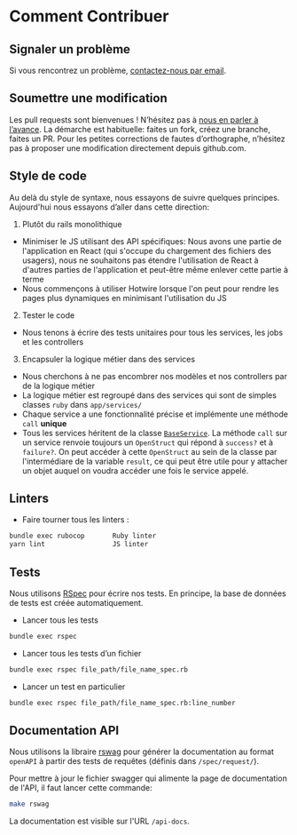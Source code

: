 # Comment Contribuer

## Signaler un problème

Si vous rencontrez un problème, [contactez-nous par email](mailto:rdv-insertion@inclusion.gouv.fr).

## Soumettre une modification

Les pull requests sont bienvenues ! N’hésitez pas à [nous en parler à l’avance](mailto:rdv-insertion@inclusion.gouv.fr). La démarche est habituelle: faites un fork, créez une branche, faites un PR. Pour les petites corrections de fautes d’orthographe, n’hésitez pas à proposer une modification directement depuis github.com.

## Style de code

Au delà du style de syntaxe, nous essayons de suivre quelques principes.
Aujourd'hui nous essayons d’aller dans cette direction:

1. Plutôt du rails monolithique

- Minimiser le JS utilisant des API spécifiques: Nous avons une partie de l'application en React (qui s'occupe du chargement des fichiers des usagers), nous ne souhaitons pas étendre l'utilisation de React à d'autres parties de l'application et peut-être même enlever cette partie à terme
- Nous commençons à utiliser Hotwire lorsque l'on peut pour rendre les pages plus dynamiques en minimisant l'utilisation du JS

2. Tester le code

- Nous tenons à écrire des tests unitaires pour tous les services, les jobs et les controllers

3. Encapsuler la logique métier dans des services

- Nous cherchons à ne pas encombrer nos modèles et nos controllers par de la logique métier
- La logique métier est regroupé dans des services qui sont de simples classes `ruby` dans `app/services/`
- Chaque service a une fonctionnalité précise et implémente une méthode `call` **unique**
- Tous les services héritent de la classe [`BaseService`](https://github.com/betagouv/rdv-insertion/blob/staging/app/services/base_service.rb). La méthode `call` sur un service renvoie toujours un `OpenStruct` qui répond à `success?` et à `failure?`. On peut accéder à cette `OpenStruct` au sein de la classe par l'intermédiare de la variable `result`, ce qui peut être utile pour y attacher un objet auquel on voudra accéder une fois le service appelé.

## Linters

- Faire tourner tous les linters :

```bash
bundle exec rubocop       Ruby linter
yarn lint                 JS linter
```

## Tests

Nous utilisons [RSpec](https://rspec.info/) pour écrire nos tests. En principe, la base de données de tests est créée automatiquement.

- Lancer tous les tests

```bash
bundle exec rspec
```

- Lancer tous les tests d’un fichier

```bash
bundle exec rspec file_path/file_name_spec.rb
```

- Lancer un test en particulier

```bash
bundle exec rspec file_path/file_name_spec.rb:line_number
```

## Documentation API

Nous utilisons la libraire [rswag]() pour générer la documentation au format `openAPI` à partir des tests de requêtes (définis dans `/spec/request/`).

Pour mettre à jour le fichier swagger qui alimente la page de documentation de l'API, il faut lancer cette commande:

```bash
make rswag
```

La documentation est visible sur l'URL `/api-docs`.
